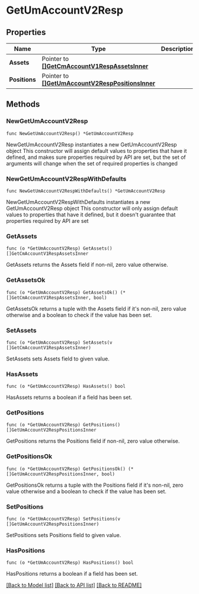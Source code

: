 # GetUmAccountV2Resp

## Properties

Name | Type | Description | Notes
------------ | ------------- | ------------- | -------------
**Assets** | Pointer to [**[]GetCmAccountV1RespAssetsInner**](GetCmAccountV1RespAssetsInner.md) |  | [optional] 
**Positions** | Pointer to [**[]GetUmAccountV2RespPositionsInner**](GetUmAccountV2RespPositionsInner.md) |  | [optional] 

## Methods

### NewGetUmAccountV2Resp

`func NewGetUmAccountV2Resp() *GetUmAccountV2Resp`

NewGetUmAccountV2Resp instantiates a new GetUmAccountV2Resp object
This constructor will assign default values to properties that have it defined,
and makes sure properties required by API are set, but the set of arguments
will change when the set of required properties is changed

### NewGetUmAccountV2RespWithDefaults

`func NewGetUmAccountV2RespWithDefaults() *GetUmAccountV2Resp`

NewGetUmAccountV2RespWithDefaults instantiates a new GetUmAccountV2Resp object
This constructor will only assign default values to properties that have it defined,
but it doesn't guarantee that properties required by API are set

### GetAssets

`func (o *GetUmAccountV2Resp) GetAssets() []GetCmAccountV1RespAssetsInner`

GetAssets returns the Assets field if non-nil, zero value otherwise.

### GetAssetsOk

`func (o *GetUmAccountV2Resp) GetAssetsOk() (*[]GetCmAccountV1RespAssetsInner, bool)`

GetAssetsOk returns a tuple with the Assets field if it's non-nil, zero value otherwise
and a boolean to check if the value has been set.

### SetAssets

`func (o *GetUmAccountV2Resp) SetAssets(v []GetCmAccountV1RespAssetsInner)`

SetAssets sets Assets field to given value.

### HasAssets

`func (o *GetUmAccountV2Resp) HasAssets() bool`

HasAssets returns a boolean if a field has been set.

### GetPositions

`func (o *GetUmAccountV2Resp) GetPositions() []GetUmAccountV2RespPositionsInner`

GetPositions returns the Positions field if non-nil, zero value otherwise.

### GetPositionsOk

`func (o *GetUmAccountV2Resp) GetPositionsOk() (*[]GetUmAccountV2RespPositionsInner, bool)`

GetPositionsOk returns a tuple with the Positions field if it's non-nil, zero value otherwise
and a boolean to check if the value has been set.

### SetPositions

`func (o *GetUmAccountV2Resp) SetPositions(v []GetUmAccountV2RespPositionsInner)`

SetPositions sets Positions field to given value.

### HasPositions

`func (o *GetUmAccountV2Resp) HasPositions() bool`

HasPositions returns a boolean if a field has been set.


[[Back to Model list]](../README.md#documentation-for-models) [[Back to API list]](../README.md#documentation-for-api-endpoints) [[Back to README]](../README.md)


